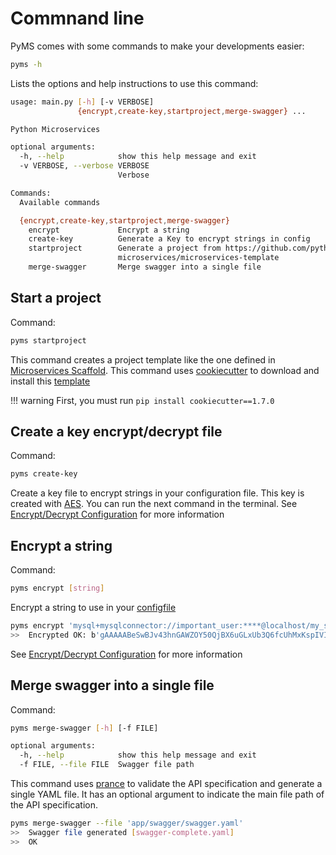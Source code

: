 # Commnand line

PyMS comes with some commands to make your developments easier:

```bash
pyms -h
```
Lists the options and help instructions to use this command:

```bash
usage: main.py [-h] [-v VERBOSE]
               {encrypt,create-key,startproject,merge-swagger} ...

Python Microservices

optional arguments:
  -h, --help            show this help message and exit
  -v VERBOSE, --verbose VERBOSE
                        Verbose

Commands:
  Available commands

  {encrypt,create-key,startproject,merge-swagger}
    encrypt             Encrypt a string
    create-key          Generate a Key to encrypt strings in config
    startproject        Generate a project from https://github.com/python-
                        microservices/microservices-template
    merge-swagger       Merge swagger into a single file

```

## Start a project

Command:
```bash
pyms startproject
```

This command creates a project template like the one defined in [Microservices Scaffold](https://github.com/python-microservices/microservices-scaffold).
This command uses [cookiecutter](https://github.com/cookiecutter/cookiecutter) to download and install this [template](https://github.com/python-microservices/microservices-template)

!!! warning
    First, you must run `pip install cookiecutter==1.7.0`

## Create a key encrypt/decrypt file

Command: 
```bash
pyms create-key
```

Create a key file to encrypt strings in your configuration file. This key is created with [AES](https://en.wikipedia.org/wiki/Advanced_Encryption_Standard).
You can run the next command in the terminal. See [Encrypt/Decrypt Configuration](encrypt_decryt_configuration.md)
for more information

## Encrypt a string

Command: 
```bash
pyms encrypt [string] 
```

Encrypt a string to use in your [configfile](configuration.md)

```bash
pyms encrypt 'mysql+mysqlconnector://important_user:****@localhost/my_schema'
>>  Encrypted OK: b'gAAAAABeSwBJv43hnGAWZOY50QjBX6uGLxUb3Q6fcUhMxKspIVIco8qwwZvxRg930uRlsd47isroXzkdRRnb4-x2dsQMp0dln8Pm2ySHH7TryLbQYEFbSh8RQK7zor-hX6gB-JY3uQD3IMtiVKx9AF95D6U4ydT-OA=='
```

See [Encrypt/Decrypt Configuration](encrypt_decryt_configuration.md) for more information

## Merge swagger into a single file

Command: 

```bash
pyms merge-swagger [-h] [-f FILE]
```

```bash
optional arguments:
  -h, --help            show this help message and exit
  -f FILE, --file FILE  Swagger file path
```

This command uses [prance](https://github.com/jfinkhaeuser/prance) to validate the API specification and generate a single YAML file. It has an optional argument to indicate the main file path of the API specification.

```bash
pyms merge-swagger --file 'app/swagger/swagger.yaml'
>>  Swagger file generated [swagger-complete.yaml] 
>>  OK
```